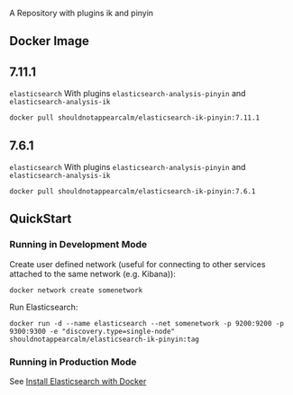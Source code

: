 A Repository with plugins ik and pinyin

## Docker Image

## 7.11.1

`elasticsearch` With plugins `elasticsearch-analysis-pinyin` and `elasticsearch-analysis-ik`

```shell
docker pull shouldnotappearcalm/elasticsearch-ik-pinyin:7.11.1
```

## 7.6.1

`elasticsearch` With plugins `elasticsearch-analysis-pinyin` and `elasticsearch-analysis-ik`

```shell
docker pull shouldnotappearcalm/elasticsearch-ik-pinyin:7.6.1
```

## QuickStart

### Running in Development Mode

Create user defined network (useful for connecting to other services attached to the same network (e.g. Kibana)):
```shell
docker network create somenetwork
```

Run Elasticsearch:
```shell
docker run -d --name elasticsearch --net somenetwork -p 9200:9200 -p 9300:9300 -e "discovery.type=single-node" shouldnotappearcalm/elasticsearch-ik-pinyin:tag
```

### Running in Production Mode

See [Install Elasticsearch with Docker](https://www.elastic.co/guide/en/elasticsearch/reference/7.5/docker.html)
